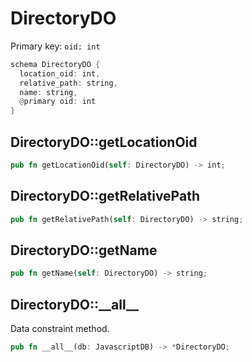 # DirectoryDO

Primary key: `oid: int`

```rust
schema DirectoryDO {
  location_oid: int,
  relative_path: string,
  name: string,
  @primary oid: int
}
```
## DirectoryDO::getLocationOid

```rust
pub fn getLocationOid(self: DirectoryDO) -> int;
```
## DirectoryDO::getRelativePath

```rust
pub fn getRelativePath(self: DirectoryDO) -> string;
```
## DirectoryDO::getName

```rust
pub fn getName(self: DirectoryDO) -> string;
```
## DirectoryDO::\_\_all\_\_

Data constraint method.

```rust
pub fn __all__(db: JavascriptDB) -> *DirectoryDO;
```
